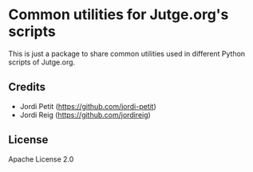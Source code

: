 # Common utilities for Jutge.org's scripts

This is just a package to share common utilities used
in different Python scripts of Jutge.org.


## Credits

- Jordi Petit (https://github.com/jordi-petit)
- Jordi Reig (https://github.com/jordireig)


## License

Apache License 2.0
